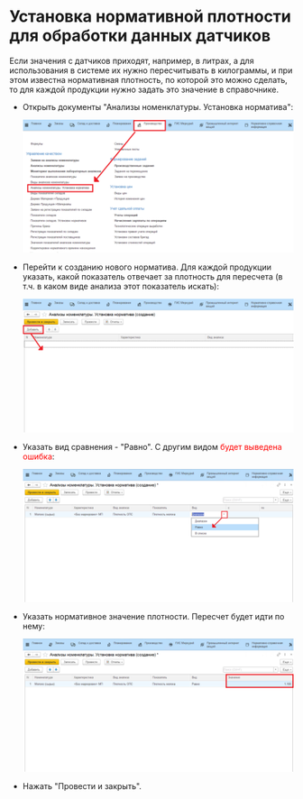 # Установка нормативной плотности для обработки данных датчиков

Если значения с датчиков приходят, например, в литрах, а для использования в системе их нужно пересчитывать в килограммы, и при этом известна нормативная плотность, по которой это можно сделать, то для каждой продукции нужно задать это значение в справочнике.

- Открыть документы "Анализы номенклатуры. Установка норматива":

  ![image-1](SettingDensityStandart.assets/image-1.png)

- Перейти к созданию нового норматива. Для каждой продукции указать, какой показатель отвечает за плотность для пересчета (в т.ч. в каком виде анализа этот показатель искать):

  ![image-2](SettingDensityStandart.assets/image-2.png)

- Указать вид сравнения - "Равно". С другим видом <span style="color:red">будет выведена ошибка</span>:

  ![image-3](SettingDensityStandart.assets/image-3.png)

- Указать нормативное значение плотности. Пересчет будет идти по нему:

  ![image-4](SettingDensityStandart.assets/image-4.png)

- Нажать "Провести и закрыть".